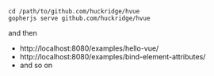 ```
cd /path/to/github.com/huckridge/hvue
gopherjs serve github.com/huckridge/hvue
```
and then
- http://localhost:8080/examples/hello-vue/
- http://localhost:8080/examples/bind-element-attributes/
- and so on

